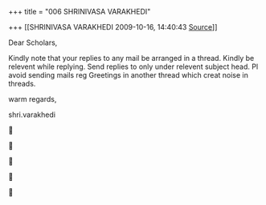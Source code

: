 +++
title = "006 SHRINIVASA VARAKHEDI"

+++
[[SHRINIVASA VARAKHEDI	2009-10-16, 14:40:43 [Source](https://groups.google.com/g/bvparishat/c/UDoGc9UjN-o)]]



Dear Scholars,



Kindly note that your replies to any mail be arranged in a thread. Kindly be relevent while replying. Send replies to only under relevent subject head. Pl avoid sending mails reg Greetings in another thread which creat noise in threads.



warm regards,

shri.varakhedi  
  












